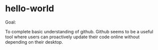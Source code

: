 # hello-world
Goal:

To complete basic understanding of github.  Github seems to be a useful tool where users can proactively update their code online without depending on their desktop.
